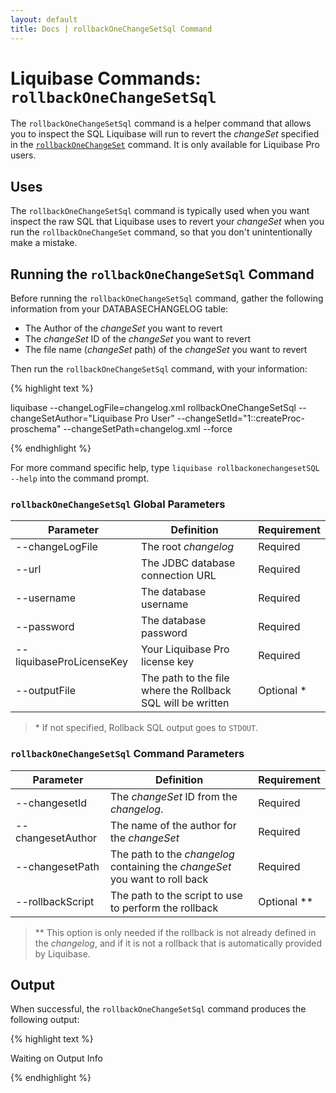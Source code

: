 ```yaml
---
layout: default
title: Docs | rollbackOneChangeSetSql Command 
---
```


# Liquibase Commands: `rollbackOneChangeSetSql`
The `rollbackOneChangeSetSql` command is a helper command that allows you to inspect the SQL Liquibase will run to revert the *changeSet* specified in the [`rollbackOneChangeSet`](/documentation/rollbackonechangeset.html) command. It is only available for Liquibase Pro users.

## Uses
The `rollbackOneChangeSetSql` command is typically used when you want inspect the raw SQL that Liquibase uses to revert your *changeSet* when you run the `rollbackOneChangeSet` command, so that you don't unintentionally make a mistake.

## Running the `rollbackOneChangeSetSql` Command
Before running the `rollbackOneChangeSetSql` command, gather the following information from your DATABASECHANGELOG table:
- The Author of the *changeSet* you want to revert
- The *changeSet* ID of the *changeSet* you want to revert
- The file name (*changeSet* path) of the *changeSet* you want to revert

Then run the `rollbackOneChangeSetSql` command, with your information:

{% highlight text %}

liquibase --changeLogFile=changelog.xml rollbackOneChangeSetSql --changeSetAuthor="Liquibase Pro User" --changeSetId="1::createProc-proschema" --changeSetPath=changelog.xml --force

{% endhighlight %}

For more command specific help, type `liquibase rollbackonechangesetSQL --help` into the command prompt.

### `rollbackOneChangeSetSql` Global Parameters

 Parameter | Definition | Requirement
 --- | --- | ---
 --changeLogFile | The root *changelog* | Required
 --url | The JDBC database connection URL | Required
 --username | The database username | Required
 --password | The database password | Required
 --liquibaseProLicenseKey | Your Liquibase Pro license key | Required
 --outputFile | The path to the file where the Rollback SQL will be written | Optional *

> &#42; If not specified, Rollback SQL output goes to `STDOUT`.

### `rollbackOneChangeSetSql` Command Parameters

 Parameter | Definition | Requirement
 --- | --- | ---
 --changesetId |The *changeSet* ID from the *changelog*. | Required
 --changesetAuthor | The name of the author for the *changeSet* | Required
 --changesetPath | The path to the *changelog* containing the *changeSet* you want to roll back | Required
 --rollbackScript | The path to the script to use to perform the rollback | Optional **

> &#42;&#42; This option is only needed if the rollback is not already defined in the *changelog*, and if it is not a rollback that is automatically provided by Liquibase.

## Output
When successful, the `rollbackOneChangeSetSql` command produces the following output:

{% highlight text %}

Waiting on Output Info

{% endhighlight %}
